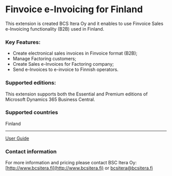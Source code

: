# Finvoice e-Invoicing for Finland

This extension is created BCS Itera Oy and it enables to use Finvoice Sales e-Invoicing functionality (B2B) used in Finland.

### Key Features:
* Create electronical sales invoices in Finvoice format (B2B);
* Manage Factoring customers;
* Create Sales e-Invoices for Factoring company;
* Send e-Invoices to e-invoice to Finnish operators.

### Supported editions:
This extension supports both the Essential and Premium editions of Microsoft Dynamics 365 Business Central.

### Supported countries
Finland

---

[User Guide](help.md)

### Contact information

For more information and pricing please contact BSC Itera Oy:
[http://www.bcsitera.fi](http://www.bcsitera.fi) or bcsitera@bcsitera.fi 

